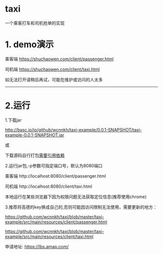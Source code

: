 # taxi
一个乘客打车和司机抢单的实现

# 1. demo演示

乘客端 https://shuchaowen.com/client/passenger.html

司机端 https://shuchaowen.com/client/taxi.html

如无法打开请稍后再试，可能在维护或访问的人太多

----
# 2.运行

1.下载jar

http://basc.io/io/github/wcnnkh/taxi-example/0.0.1-SNAPSHOT/taxi-example-0.0.1-SNAPSHOT.jar

或

下载源码自行打包[需要引用依赖](https://github.com/wcnnkh/start#1pomxml%E4%B8%AD%E5%BC%95%E5%85%A5%E4%BB%93%E5%BA%93)

2.运行jar包,-p参数可指定端口号，默认为8080端口

乘客端 http://localhost:8080/client/passenger.html

司机端 http://localhost:8080/client/taxi.html

本地运行在某些浏览器下因为权限问题无法获取定位信息(推荐使用chrome)

3.推荐将高德的key换成自己的,否则可能因访问限制无法使用，需要更新的地方：

https://github.com/wcnnkh/taxi/blob/master/taxi-example/src/main/resources/client/passenger.html

https://github.com/wcnnkh/taxi/blob/master/taxi-example/src/main/resources/client/taxi.html

申请地址: https://lbs.amap.com/
